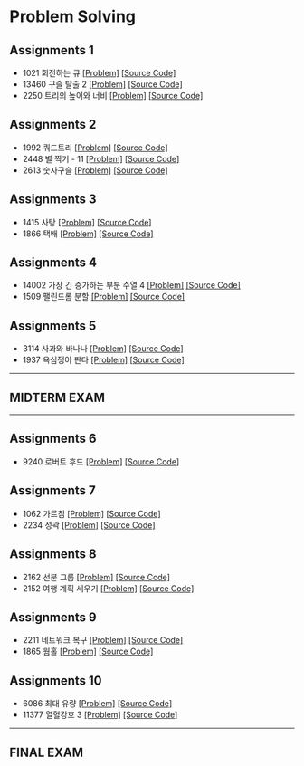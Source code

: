 # Problem Solving

## Assignments 1

- 1021 회전하는 큐 [\[Problem\]](https://www.acmicpc.net/problem/1021) [\[Source Code\]](https://github.com/niceb5y/algorithm-study/blob/niceb5y/107/main.cpp)
- 13460 구슬 탈출 2 [\[Problem\]](https://www.acmicpc.net/problem/13460) [\[Source Code\]](https://github.com/niceb5y/algorithm-study/blob/niceb5y/109/main.cpp)
- 2250 트리의 높이와 너비 [\[Problem\]](https://www.acmicpc.net/problem/2250) [\[Source Code\]](https://github.com/niceb5y/algorithm-study/blob/niceb5y/106/main.cpp)

## Assignments 2

- 1992 쿼드트리 [\[Problem\]](https://www.acmicpc.net/problem/1992) [\[Source Code\]](https://github.com/niceb5y/algorithm-study/blob/niceb5y/7/main.cpp)
- 2448 별 찍기 - 11 [\[Problem\]](https://www.acmicpc.net/problem/2448) [\[Source Code\]](https://github.com/niceb5y/algorithm-study/blob/niceb5y/24/main.cpp)
- 2613 숫자구슬 [\[Problem\]](https://www.acmicpc.net/problem/2613) [\[Source Code\]](https://github.com/niceb5y/algorithm-study/blob/niceb5y/110/main.cpp)

## Assignments 3

- 1415 사탕 [\[Problem\]](https://www.acmicpc.net/problem/1415) [\[Source Code\]](https://github.com/niceb5y/algorithm-study/blob/niceb5y/114/main.cpp)
- 1866 택배 [\[Problem\]](https://www.acmicpc.net/problem/1866) [\[Source Code\]](https://github.com/niceb5y/algorithm-study/blob/niceb5y/115/main.cpp)

## Assignments 4

- 14002 가장 긴 증가하는 부분 수열 4 [\[Problem\]](https://www.acmicpc.net/problem/14002) [\[Source Code\]](https://github.com/niceb5y/algorithm-study/blob/niceb5y/116/main.cpp)
- 1509 팰린드롬 분할 [\[Problem\]](https://www.acmicpc.net/problem/1509) [\[Source Code\]](https://github.com/niceb5y/algorithm-study/blob/niceb5y/117/main.cpp)

## Assignments 5

- 3114 사과와 바나나 [\[Problem\]](https://www.acmicpc.net/problem/3114) [\[Source Code\]](https://github.com/niceb5y/algorithm-study/blob/niceb5y/119/main.cpp)
- 1937 욕심쟁이 판다 [\[Problem\]](https://www.acmicpc.net/problem/1937) [\[Source Code\]](https://github.com/niceb5y/algorithm-study/blob/niceb5y/118/main.cpp)

---

## MIDTERM EXAM

---

## Assignments 6

- 9240 로버트 후드 [\[Problem\]](https://www.acmicpc.net/problem/9240) [\[Source Code\]](https://github.com/niceb5y/algorithm-study/blob/niceb5y/127/main.cpp)

## Assignments 7

- 1062 가르침 [\[Problem\]](https://www.acmicpc.net/problem/1062) [\[Source Code\]](https://github.com/niceb5y/algorithm-study/blob/niceb5y/129/main.cpp)
- 2234 성곽 [\[Problem\]](https://www.acmicpc.net/problem/2234) [\[Source Code\]](https://github.com/niceb5y/algorithm-study/blob/niceb5y/130/main.cpp)

## Assignments 8

- 2162 선분 그룹 [\[Problem\]](https://www.acmicpc.net/problem/2162) [\[Source Code\]](https://github.com/niceb5y/algorithm-study/blob/niceb5y/132/main.cpp)
- 2152 여행 계획 세우기 [\[Problem\]](https://www.acmicpc.net/problem/2152) [\[Source Code\]](https://github.com/niceb5y/algorithm-study/blob/niceb5y/131/main.cpp)

## Assignments 9

- 2211 네트워크 복구 [\[Problem\]](https://www.acmicpc.net/problem/2211) [\[Source Code\]](https://github.com/niceb5y/algorithm-study/blob/niceb5y/133/main.cpp)
- 1865 웜홀 [\[Problem\]](https://www.acmicpc.net/problem/1865) [\[Source Code\]](https://github.com/niceb5y/algorithm-study/blob/niceb5y/134/main.cpp)

## Assignments 10

- 6086 최대 유량 [\[Problem\]](https://www.acmicpc.net/problem/6086) [\[Source Code\]](https://github.com/niceb5y/algorithm-study/blob/niceb5y/156/main.cpp)
- 11377 열혈강호 3 [\[Problem\]](https://www.acmicpc.net/problem/11377) [\[Source Code\]](https://github.com/niceb5y/algorithm-study/blob/niceb5y/155/main.cpp)

---

## FINAL EXAM

